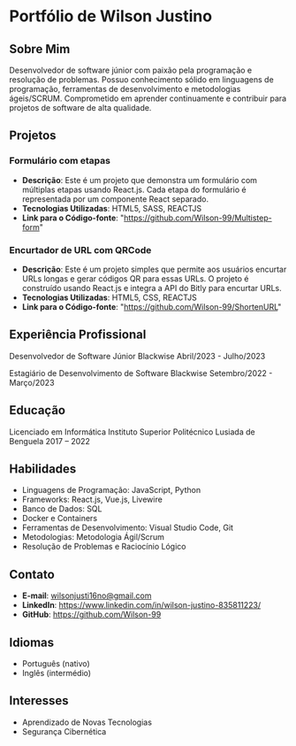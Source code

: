 # Portfólio de Wilson Justino

## Sobre Mim

Desenvolvedor de software júnior com paixão pela programação e resolução de problemas.
Possuo conhecimento sólido em linguagens de programação, ferramentas de
desenvolvimento e metodologias ágeis/SCRUM. Comprometido em aprender continuamente
e contribuir para projetos de software de alta qualidade.

## Projetos

### Formulário com etapas

- **Descrição**: Este é um projeto que demonstra um formulário com múltiplas etapas usando React.js. Cada etapa do formulário é representada por um componente React separado.
- **Tecnologias Utilizadas**: HTML5, SASS, REACTJS
- **Link para o Código-fonte**: "https://github.com/Wilson-99/Multistep-form"


### Encurtador de URL com QRCode

- **Descrição**: Este é um projeto simples que permite aos usuários encurtar URLs longas e gerar códigos QR para essas URLs. O projeto é construído usando React.js e integra a API do Bitly para encurtar URLs.
- **Tecnologias Utilizadas**: HTML5, CSS, REACTJS
- **Link para o Código-fonte**: "https://github.com/Wilson-99/ShortenURL"


## Experiência Profissional

Desenvolvedor de Software Júnior
Blackwise
Abril/2023 - Julho/2023

Estagiário de Desenvolvimento de Software
Blackwise
Setembro/2022 - Março/2023

## Educação

Licenciado em Informática
Instituto Superior Politécnico Lusiada de Benguela
2017 – 2022

## Habilidades

- Linguagens de Programação: JavaScript, Python
- Frameworks: React.js, Vue.js, Livewire
- Banco de Dados: SQL
- Docker e Containers
- Ferramentas de Desenvolvimento: Visual Studio Code, Git
- Metodologias: Metodologia Ágil/Scrum
- Resolução de Problemas e Raciocínio Lógico

## Contato

- **E-mail**: wilsonjusti16no@gmail.com
- **LinkedIn**: https://www.linkedin.com/in/wilson-justino-835811223/
- **GitHub**: https://github.com/Wilson-99

## Idiomas

- Português (nativo)
- Inglês (intermédio)

## Interesses

- Aprendizado de Novas Tecnologias
- Segurança Cibernética


